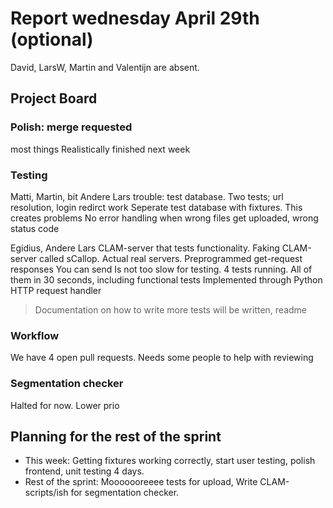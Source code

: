 # Report wednesday April 29th (optional)
David, LarsW, Martin and Valentijn are absent.

## Project Board

### Polish: merge requested
most things
Realistically finished next week

### Testing
Matti, Martin, bit Andere Lars
trouble: test database. Two tests; url resolution, login redirct work
Seperate test database with fixtures. This creates problems
No error handling when wrong files get uploaded, wrong status code

Egidius, Andere Lars
CLAM-server that tests functionality. Faking CLAM-server called sCallop. Actual real servers. Preprogrammed get-request responses
You can send
Is not too slow for testing.
4 tests running. All of them in 30 seconds, including functional tests
Implemented through Python HTTP request handler
> Documentation on how to write more tests will be written, readme

### Workflow
We have 4 open pull requests. Needs some people to help with reviewing

### Segmentation checker
Halted for now. Lower prio

## Planning for the rest of the sprint
- This week: Getting fixtures working correctly, start user testing, polish frontend, unit testing 4 days.
- Rest of the sprint: Mooooooreeee tests for upload, Write CLAM-scripts/ish for segmentation checker.


